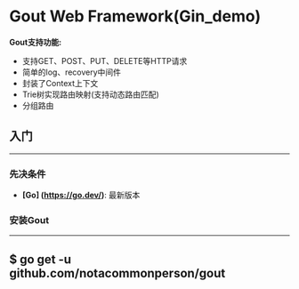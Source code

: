 # Gout Web Framework(Gin_demo)  

**Gout支持功能:** 

- 支持GET、POST、PUT、DELETE等HTTP请求
- 简单的log、recovery中间件
- 封装了Context上下文
- Trie树实现路由映射(支持动态路由匹配)
- 分组路由

## 入门
---
### 先决条件  
- **[Go] (https://go.dev/)**: 最新版本  

### 安装Gout
---
$ go get -u github.com/notacommonperson/gout
---



